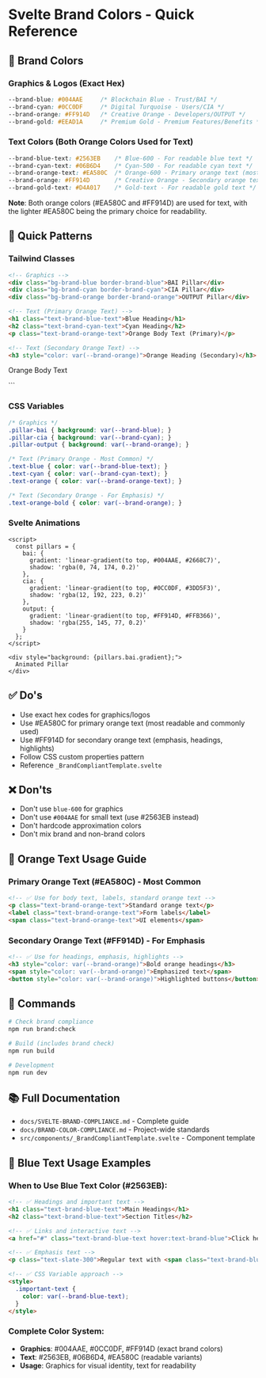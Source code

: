 # Svelte Brand Colors - Quick Reference

## 🎨 Brand Colors

### Graphics & Logos (Exact Hex)
```css
--brand-blue: #004AAE     /* Blockchain Blue - Trust/BAI */
--brand-cyan: #0CC0DF     /* Digital Turquoise - Users/CIA */
--brand-orange: #FF914D   /* Creative Orange - Developers/OUTPUT */
--brand-gold: #EEAD1A     /* Premium Gold - Premium Features/Benefits */
```

### Text Colors (Both Orange Colors Used for Text)
```css
--brand-blue-text: #2563EB    /* Blue-600 - For readable blue text */
--brand-cyan-text: #06B6D4    /* Cyan-500 - For readable cyan text */
--brand-orange-text: #EA580C  /* Orange-600 - Primary orange text (most common) */
--brand-orange: #FF914D       /* Creative Orange - Secondary orange text & graphics */
--brand-gold-text: #D4A017    /* Gold-text - For readable gold text */
```

**Note**: Both orange colors (#EA580C and #FF914D) are used for text, with the lighter #EA580C being the primary choice for readability.

## 🚀 Quick Patterns

### Tailwind Classes
```html
<!-- Graphics -->
<div class="bg-brand-blue border-brand-blue">BAI Pillar</div>
<div class="bg-brand-cyan border-brand-cyan">CIA Pillar</div>
<div class="bg-brand-orange border-brand-orange">OUTPUT Pillar</div>

<!-- Text (Primary Orange Text) -->
<h1 class="text-brand-blue-text">Blue Heading</h1>
<h2 class="text-brand-cyan-text">Cyan Heading</h2>
<p class="text-brand-orange-text">Orange Body Text (Primary)</p>

<!-- Text (Secondary Orange Text) -->
<h3 style="color: var(--brand-orange)">Orange Heading (Secondary)</h3>
```
<p class="text-brand-orange-text">Orange Body Text</p>
```

### CSS Variables
```css
/* Graphics */
.pillar-bai { background: var(--brand-blue); }
.pillar-cia { background: var(--brand-cyan); }
.pillar-output { background: var(--brand-orange); }

/* Text (Primary Orange - Most Common) */
.text-blue { color: var(--brand-blue-text); }
.text-cyan { color: var(--brand-cyan-text); }
.text-orange { color: var(--brand-orange-text); }

/* Text (Secondary Orange - For Emphasis) */
.text-orange-bold { color: var(--brand-orange); }
```

### Svelte Animations
```svelte
<script>
  const pillars = {
    bai: { 
      gradient: 'linear-gradient(to top, #004AAE, #2668C7)',
      shadow: 'rgba(0, 74, 174, 0.2)'
    },
    cia: { 
      gradient: 'linear-gradient(to top, #0CC0DF, #3DD5F3)',
      shadow: 'rgba(12, 192, 223, 0.2)'
    },
    output: { 
      gradient: 'linear-gradient(to top, #FF914D, #FFB366)',
      shadow: 'rgba(255, 145, 77, 0.2)'
    }
  };
</script>

<div style="background: {pillars.bai.gradient};">
  Animated Pillar
</div>
```

## ✅ Do's
- Use exact hex codes for graphics/logos  
- Use #EA580C for primary orange text (most readable and commonly used)
- Use #FF914D for secondary orange text (emphasis, headings, highlights)
- Follow CSS custom properties pattern
- Reference `_BrandCompliantTemplate.svelte`

## ❌ Don'ts
- Don't use `blue-600` for graphics
- Don't use `#004AAE` for small text (use #2563EB instead)
- Don't hardcode approximation colors
- Don't mix brand and non-brand colors

## 🧡 Orange Text Usage Guide

### Primary Orange Text (#EA580C) - Most Common
```html
<!-- ✅ Use for body text, labels, standard orange text -->
<p class="text-brand-orange-text">Standard orange text</p>
<label class="text-brand-orange-text">Form labels</label>
<span class="text-brand-orange-text">UI elements</span>
```

### Secondary Orange Text (#FF914D) - For Emphasis  
```html
<!-- ✅ Use for headings, emphasis, highlights -->
<h3 style="color: var(--brand-orange)">Bold orange headings</h3>
<span style="color: var(--brand-orange)">Emphasized text</span>
<button style="color: var(--brand-orange)">Highlighted buttons</button>
```

## 🔧 Commands
```bash
# Check brand compliance
npm run brand:check

# Build (includes brand check)
npm run build

# Development
npm run dev
```

## 📚 Full Documentation
- `docs/SVELTE-BRAND-COMPLIANCE.md` - Complete guide
- `docs/BRAND-COLOR-COMPLIANCE.md` - Project-wide standards
- `src/components/_BrandCompliantTemplate.svelte` - Component template

## 💙 Blue Text Usage Examples

### When to Use Blue Text Color (#2563EB):
```html
<!-- ✅ Headings and important text -->
<h1 class="text-brand-blue-text">Main Headings</h1>
<h2 class="text-brand-blue-text">Section Titles</h2>

<!-- ✅ Links and interactive text -->
<a href="#" class="text-brand-blue-text hover:text-brand-blue">Click here</a>

<!-- ✅ Emphasis text -->
<p class="text-slate-300">Regular text with <span class="text-brand-blue-text">blue emphasis</span></p>

<!-- ✅ CSS Variable approach -->
<style>
  .important-text {
    color: var(--brand-blue-text);
  }
</style>
```

### Complete Color System:
- **Graphics**: #004AAE, #0CC0DF, #FF914D (exact brand colors)
- **Text**: #2563EB, #06B6D4, #EA580C (readable variants)
- **Usage**: Graphics for visual identity, text for readability
